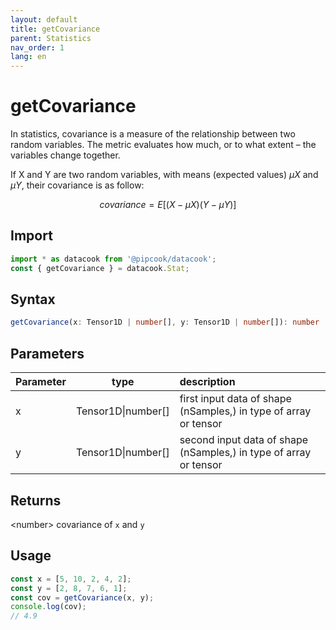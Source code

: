 ```yaml
---
layout: default
title: getCovariance
parent: Statistics
nav_order: 1
lang: en
---
```


# getCovariance

In statistics, covariance is a measure of the relationship between two random variables. The metric evaluates how much, or to what extent – the variables change together. 

If X and Y are two random variables, with means (expected values) $\mu X$ and $\mu Y$, their covariance is as follow:

$$covariance = E[(X - \mu X)(Y - \mu Y)]$$


## Import

```typescript
import * as datacook from '@pipcook/datacook';
const { getCovariance } = datacook.Stat;
```

## Syntax

```typescript
getCovariance(x: Tensor1D | number[], y: Tensor1D | number[]): number
```

## Parameters

| Parameter |        type        | description                                                         |
| :-------- | :-----------------: | :------------------------------------------------------------------ |
| x    | Tensor1D\|number[] | first input data of shape (nSamples,) in type of array or tensor |
| y    | Tensor1D\|number[] | second input data of shape (nSamples,) in type of array or tensor |

## Returns
\<number\> covariance of `x` and `y`

## Usage

```javascript
const x = [5, 10, 2, 4, 2];
const y = [2, 8, 7, 6, 1];
const cov = getCovariance(x, y);
console.log(cov);
// 4.9
```





